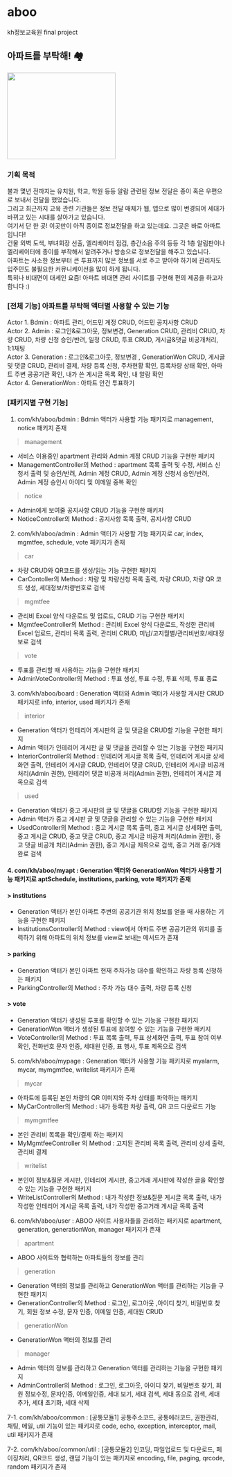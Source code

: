 # aboo
kh정보교육원 final project

## 아파트를 부탁해! 🏘
<img src="https://postfiles.pstatic.net/MjAyMTA0MDJfMjAz/MDAxNjE3MzM0MTY0NDI5.HUB1sHczF56YK32-pnbMlXXRAS-tiVgUtoTu5477HSog.VJ0eYygCvEDLXPxVdHBgoGDIpDWA3rC--ipMKwXXykog.PNG.psuny1031/logo_b.png?type=w773" width="250px" height="200px">

### **기획 목적**

불과 몇년 전까지는 유치원, 학교, 학원 등등 알람 관련된 정보 전달은 종이 혹은 우편으로 보내서 전달을 했었습니다.<br>
그리고 최근까지 교육 관련 기관들은 정보 전달 매체가 웹, 앱으로 많이 변경되어 세대가 바뀌고 있는 시대를 살아가고 있습니다.<br>
여기서 단 한 곳! 이곳만이 아직 종이로 정보전달을 하고 있는데요. 그곳은 바로 아파트입니다!<br>
건물 외벽 도색, 부녀회장 선출, 엘리베이터 점검, 층간소음 주의 등등 각 1층 알림판이나 엘리베이터에 종이를 부착해서 알려주거나 방송으로 정보전달을 해주고 있습니다.<br>
아파트는 사소한 정보부터 큰 투표까지 많은 정보를 서로 주고 받아야 하기에 관리자도 입주민도 불필요한 커뮤니케이션을 많이 하게 됩니다.<br>
특히나 비대면이 대세인 요즘! 아파트 비대면 관리 사이트를 구현해 편의 제공을 하고자 합니다 :)<br>

### **[전체 기능]** 아파트를 부탁해 액터별 사용할 수 있는 기능 <br>
 Actor 1. Bdmin : 아파트 관리, 어드민 계정 CRUD, 어드민 공지사항 CRUD<br>
 Actor 2. Admin : 로그인&로그아웃, 정보변경, Generation CRUD, 관리비 CRUD, 차량 CRUD, 차량 신청 승인/반려, 일정 CRUD, 투표 CRUD, 게시글&댓글 비공개처리, 1:1채팅<br>
 Actor 3. Generation : 로그인&로그아웃, 정보변경 , GenerationWon  CRUD, 게시글 및 댓글 CRUD, 관리비 결제, 차량 등록 신청, 주차현황 확인, 등록차량 상태 확인, 아파트 주변 공공기관 확인, 내가 쓴 게시글 목록 확인, 내 알람 확인<br>
 Actor 4. GenerationWon : 아파트 안건 투표하기<br>

### **[패키지별 구현 기능]**
 1. com/kh/aboo/bdmin : Bdmin 액터가 사용할 기능 패키지로 management, notice 패키지 존재<br>
 > management<br>
 - 서비스 이용중인 apartment 관리와 Admin 계정 CRUD 기능을 구현한 패키지<br>
 - ManagementController의 Method : apartment 목록 출력 및 수정, 서비스 신청서 출력 및 승인/반려, Admin 계정 CRUD, Admin 계정 신청서 승인/반려, Admin 계정 승인시 아이디 및 이메일 중복 확인<br>

 > notice<br>
 - Admin에게 보여줄 공지사항 CRUD 기능을 구현한 패키지<br>
 - NoticeController의 Method : 공지사항 목록 출력, 공지사항 CRUD<br>

 2. com/kh/aboo/admin : Admin 액터가 사용할 기능 패키지로 car, index, mgmtfee, schedule, vote 패키지가 존재<br>
 > car<br>
 - 차량 CRUD와 QR코드를 생성/읽는 기능 구현한 패키지<br>
 - CarContoller의 Method : 차량 및 차량신청 목록 출력, 차량 CRUD, 차량 QR 코드 생성, 세대정보/차량번호로 검색<br>

 > mgmtfee<br>
 - 관리비 Excel 양식 다운로드 및 업로드, CRUD 기능 구현한 패키지<br>
 - MgmtfeeController의 Method : 관리비 Excel 양식 다운로드, 작성한 관리비 Excel 업로드, 관리비 목록 출력, 관리비 CRUD, 미납/고지월별/관리비번호/세대정보로 검색<br>

 > vote<br>
 - 투표를 관리할 때 사용하는 기능을 구현한 패키지<br>
 - AdminVoteController의 Method : 투표 생성, 투표 수정, 투표 삭제, 투표 종료<br>

 3. com/kh/aboo/board : Generation 액터와 Admin 액터가 사용할 게시판 CRUD 패키지로 info, interior, used 패키지가 존재<br>
 > interior<br>
 - Generation 액터가 인테리어 게시판의 글 및 댓글을 CRUD할 기능을 구현한 패키지<br>
 - Admin 액터가 인테리어 게시판 글 및 댓글을 관리할 수 있는 기능을 구현한 패키지<br>
 - InteriorController의 Method : 인테리어 게시글 목록 출력, 인테리어 게시글 상세화면 출력, 인테리어 게시글 CRUD, 인테리어 댓글 CRUD, 인테리어 게시글 비공개 처리(Admin 권한), 인테리어 댓글 비공개 처리(Admin 권한), 인테리어 게시글 제목으로 검색<br>

 > used<br>
 - Generation 액터가 중고 게시판의 글 및 댓글을 CRUD할 기능을 구현한 패키지<br>
 - Admin 액터가 중고 게시판 글 및 댓글을 관리할 수 있는 기능을 구현한 패키지<br>
 - UsedController의 Method : 중고 게시글 목록 출력, 중고 게시글 상세화면 출력, 중고 게시글 CRUD, 중고 댓글 CRUD, 중고 게시글 비공개 처리(Admin 권한), 중고 댓글 비공개 처리(Admin 권한), 중고 게시글 제목으로 검색, 중고 거래 중/거래 완료 검색<br>

#### 4. com/kh/aboo/myapt : Generation 액터와 GenerationWon 액터가 사용할 기능 패키지로 aptSchedule, institutions, parking, vote 패키지가 존재
#### > institutions
 - Generation 액터가 본인 아파트 주변의 공공기관 위치 정보를 얻을 때 사용하는 기능을 구현한 패키지<br>
 - InstitutionsController의 Method : view에서 아파트 주변 공공기관의 위치를 출력하기 위해 아파트의 위치 정보를 view로 보내는 메서드가 존재<br>

#### > parking
 - Generation 액터가 본인 아파트 현재 주차가능 대수를 확인하고 차량 등록 신청하는 패키지<br>
 - ParkingController의 Method : 주차 가능 대수 출력, 차량 등록 신청<br>

#### > vote
 - Generation 액터가 생성된 투표를 확인할 수 있는 기능을 구현한 패키지<br>
 - GenerationWon 액터가 생성된 투표에 참여할 수 있는 기능을 구현한 패키지<br>
 - VoteController의 Method : 투표 목록 출력, 투표 상세화면 출력, 투표 참여 여부 확인, 전화번호 문자 인증, 세대원 인증, 표 행사, 투표 제목으로 검색<br>


 5. com/kh/aboo/mypage : Generation 액터가 사용할 기능 패키지로 myalarm, mycar, mymgmtfee, writelist 패키지가 존재<br>
 > mycar<br>
 - 아파트에 등록된 본인 차량의 QR 이미지와 주차 상태를 파악하는 패키지<br>
 - MyCarController의 Method : 내가 등록한 차량 출력, QR 코드 다운로드 기능<br>

 > mymgmtfee<br>
 - 본인 관리비 목록을 확인/결제 하는 패키지<br>
 - MyMgmtfeeController 의 Method : 고지된 관리비 목록 출력, 관리비 상세 출력, 관리비 결제<br>

 > writelist<br>
 - 본인이 정보&질문 게시판, 인테리어 게시판, 중고거래 게시판에 작성한 글을 확인할 수 있는 기능을 구현한 패키지<br>
 - WriteListController의 Method : 내가 작성한 정보&질문 게시글 목록 출력, 내가 작성한 인테리어 게시글 목록 출력, 내가 작성한 중고거래 게시글 목록 출력<br>

 6. com/kh/aboo/user : ABOO 사이트 사용자들을 관리하는 패키지로 apartment, generation, generationWon, manager 패키지가 존재<br>
 > apartment<br>
 - ABOO 사이트와 협력하는 아파트들의 정보를 관리<br>

 > generation<br>
 - Generation 액터의 정보를 관리하고 GenerationWon 액터를 관리하는 기능을 구현한 패키지<br>
 - GenerationController의 Method : 로그인, 로그아웃 ,아이디 찾기, 비밀번호 찾기, 회원 정보 수정, 문자 인증, 이메일 인증, 세대원 CRUD<br>

 > generationWon<br>
 - GenerationWon 액터의 정보를 관리<br>

 > manager<br>
 - Admin 액터의 정보를 관리하고 Generation 액터를 관리하는 기능을 구현한 패키지<br>
 - AdminController의 Method  : 로그인, 로그아웃, 아이디 찾기, 비밀번호 찾기, 회원 정보수정, 문자인증, 이메일인증, 세대 보기, 세대 검색, 세대 동으로 검색, 세대 추가, 세대 초기화, 세대 삭제<br>

 7-1. com/kh/aboo/common : [공통모듈1] 공통주소코드, 공통에러코드, 권한관리, 채팅, 메일, util 기능이 있는 패키지로 code, echo, exception, interceptor, mail, util 패키지가 존재<br>

 7-2. com/kh/aboo/common/util : [공통모듈2] 인코딩, 파일업로드 및 다운로드, 페이징처리, QR코드 생성, 랜덤 기능이 있는 패키지로 encoding, file, paging, qrcode, random 패키지가 존재<br>




